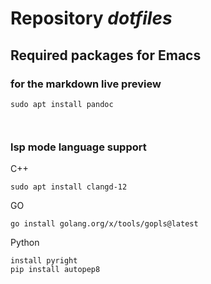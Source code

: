 # Repository *dotfiles*


## Required packages for Emacs

### for the markdown live preview

``` shell
sudo apt install pandoc



```

### lsp mode language support

C++

``` shell
sudo apt install clangd-12
```

GO

``` shel
go install golang.org/x/tools/gopls@latest
```

Python

``` shell
install pyright
pip install autopep8
```




